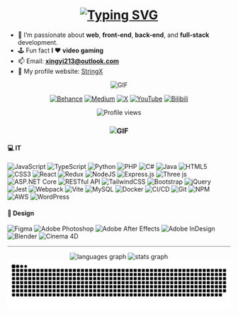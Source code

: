 <!-- 
[![MasterHead](https://mir-s3-cdn-cf.behance.net/project_modules/fs/579fe1183178475.653aa8931b193.gif)](https://mikalasa.github.io/ProfileWeb/)
-->

<h1 align="center">
  <a href="https://git.io/typing-svg">
    <img src="https://readme-typing-svg.demolab.com?font=Roboto&weight=1000&size=24&pause=1000&color=000000&width=240&lines=Hi+%F0%9F%91%8B%2C+I'm+Xingyi" alt="Typing SVG" />
  </a>
</h1>

- 🌱 I’m passionate about **web**, **front-end**, **back-end**, and **full-stack** development.
- 🕹️ Fun fact **I ❤️ video gaming**
- 📫 Email: **xingyi213@outlook.com**
- 📄 My profile website: [StringX](https://mikalasa.github.io/ProfileWeb/)


<div align="center">
  <img src="https://media0.giphy.com/media/v1.Y2lkPTc5MGI3NjExdW1sdmY5bmdxbWt1NmFyYWlmNW8zZXVqYnJmbWkzZnU2M2pyejNzdCZlcD12MV9pbnRlcm5hbF9naWZfYnlfaWQmY3Q9cw/fV8KLSSAXharZpHR0a/giphy.webp" alt="GIF" height="100" />
  
  [![Behance](https://img.shields.io/badge/Behance-1769ff?logo=behance&logoColor=white)](https://www.behance.net/stringx)
  [![Medium](https://img.shields.io/badge/Medium-12100E?logo=medium&logoColor=white)]([https://medium.com/@123345](https://medium.com/@xingyi-posts))
  [![X](https://img.shields.io/badge/X-black.svg?logo=X&logoColor=white)](https://x.com/asdsad)
  [![YouTube](https://img.shields.io/badge/YouTube-%23FF0000.svg?logo=YouTube&logoColor=white)](https://youtube.com/@1237554)
  [![Bilibili](https://img.shields.io/badge/Bilibili-00A1D6?logo=bilibili&logoColor=white)](https://space.bilibili.com/123456)
</div>


<p align="center">
    <img src="https://komarev.com/ghpvc/?username=mikalasa&label=Profile%20views&color=0e75b6&style=flat" alt="Profile views" />
</p>


<h3 align="center">
  <img src="https://media0.giphy.com/media/v1.Y2lkPTc5MGI3NjExamwwNHZkY2UxcXNibDczZzFxdjFwZTNtN3J2aGdqbm9rOGFvdGtjayZlcD12MV9pbnRlcm5hbF9naWZfYnlfaWQmY3Q9Zw/g06HKnMmtK1aXurndU/giphy.webp" alt="GIF" height="100" />
</h3>

#### 💻 IT
![JavaScript](https://img.shields.io/badge/javascript-%23323330.svg?style=for-the-badge&logo=javascript&logoColor=%23F7DF1E) 
![TypeScript](https://img.shields.io/badge/typescript-%23007ACC.svg?style=for-the-badge&logo=typescript&logoColor=white) 
![Python](https://img.shields.io/badge/python-3670A0?style=for-the-badge&logo=python&logoColor=ffdd54) 
![PHP](https://img.shields.io/badge/php-%23777BB4.svg?style=for-the-badge&logo=php&logoColor=white) 
![C#](https://img.shields.io/badge/C%23-%23239120.svg?style=for-the-badge&logo=csharp&logoColor=white)
![Java](https://img.shields.io/badge/java-%23ED8B00.svg?style=for-the-badge&logo=openjdk&logoColor=white) 
![HTML5](https://img.shields.io/badge/html5-%23E34F26.svg?style=for-the-badge&logo=html5&logoColor=white) 
![CSS3](https://img.shields.io/badge/css3-%231572B6.svg?style=for-the-badge&logo=css3&logoColor=white) 
![React](https://img.shields.io/badge/react-%2320232a.svg?style=for-the-badge&logo=react&logoColor=%2361DAFB) 
![Redux](https://img.shields.io/badge/redux-%23593d88.svg?style=for-the-badge&logo=redux&logoColor=white)
![NodeJS](https://img.shields.io/badge/node.js-6DA55F?style=for-the-badge&logo=node.js&logoColor=white) 
![Express.js](https://img.shields.io/badge/express.js-%23404d59.svg?style=for-the-badge&logo=express&logoColor=%2361DAFB)
![Three js](https://img.shields.io/badge/threejs-black?style=for-the-badge&logo=three.js&logoColor=white) 
![ASP.NET Core](https://img.shields.io/badge/ASP.NET%20Core-512BD4?style=for-the-badge&logo=dotnet&logoColor=white) 
![RESTful API](https://img.shields.io/badge/RESTful%20API-02569B?style=for-the-badge&logo=rest&logoColor=white) 
![TailwindCSS](https://img.shields.io/badge/tailwindcss-%2338B2AC.svg?style=for-the-badge&logo=tailwind-css&logoColor=white) 
![Bootstrap](https://img.shields.io/badge/bootstrap-%238511FA.svg?style=for-the-badge&logo=bootstrap&logoColor=white) 
![jQuery](https://img.shields.io/badge/jquery-%230769AD.svg?style=for-the-badge&logo=jquery&logoColor=white) 
![Jest](https://img.shields.io/badge/Jest-C21325?style=for-the-badge&logo=jest&logoColor=white) 
![Webpack](https://img.shields.io/badge/webpack-%238DD6F9.svg?style=for-the-badge&logo=webpack&logoColor=black) 
![Vite](https://img.shields.io/badge/Vite-%23646CFF.svg?style=for-the-badge&logo=vite&logoColor=white) 
![MySQL](https://img.shields.io/badge/mysql-4479A1.svg?style=for-the-badge&logo=mysql&logoColor=white) 
![Docker](https://img.shields.io/badge/docker-%230db7ed.svg?style=for-the-badge&logo=docker&logoColor=white) 
![CI/CD](https://img.shields.io/badge/CI%2FCD-%230071C5.svg?style=for-the-badge&logo=ci%2Fcd&logoColor=white) 
![Git](https://img.shields.io/badge/git-%23F05033.svg?style=for-the-badge&logo=git&logoColor=white) 
![NPM](https://img.shields.io/badge/NPM-%23CB3837.svg?style=for-the-badge&logo=npm&logoColor=white) 
![AWS](https://img.shields.io/badge/AWS-%23FF9900.svg?style=for-the-badge&logo=amazon-aws&logoColor=white)
![WordPress](https://img.shields.io/badge/WordPress-%23117AC9.svg?style=for-the-badge&logo=WordPress&logoColor=white) 

#### 🎨 Design
![Figma](https://img.shields.io/badge/figma-%23F24E1E.svg?style=for-the-badge&logo=figma&logoColor=white) 
![Adobe Photoshop](https://img.shields.io/badge/adobe%20photoshop-%2331A8FF.svg?style=for-the-badge&logo=adobe%20photoshop&logoColor=white) 
![Adobe After Effects](https://img.shields.io/badge/Adobe%20After%20Effects-9999FF.svg?style=for-the-badge&logo=Adobe%20After%20Effects&logoColor=white) 
![Adobe InDesign](https://img.shields.io/badge/Adobe%20InDesign-49021F?style=for-the-badge&logo=adobeindesign&logoColor=FF3366) 
![Blender](https://img.shields.io/badge/blender-%23F5792A.svg?style=for-the-badge&logo=blender&logoColor=white)
![Cinema 4D](https://img.shields.io/badge/Cinema%204D-011A6A?style=for-the-badge&logo=cinema4d&logoColor=white)


<hr style="height:1px; border-width:0; color:gray; background-color:gray">

<div align="center">
  <img src="https://github-readme-stats.vercel.app/api/top-langs?username=mikalasa&locale=en&hide_title=false&layout=compact&card_width=320&langs_count=6&theme=light&hide_border=false&order=2" height="160" alt="languages graph"  />
  <img src="https://github-readme-stats.vercel.app/api?username=mikalasa&hide_title=false&hide_rank=false&show_icons=true&include_all_commits=true&count_private=false&disable_animations=false&theme=light&locale=en&hide_border=false&order=1" height="160" alt="stats graph"  />
</div>


<img src="https://raw.githubusercontent.com/mikalasa/snk/output/github-contribution-grid-snake.svg" alt="Snake animation" />

